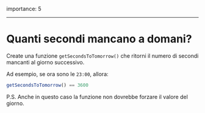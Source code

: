 importance: 5

---

# Quanti secondi mancano a domani?

Create una funzione `getSecondsToTomorrow()` che ritorni il numero di secondi mancanti al giorno successivo.

Ad esempio, se ora sono le `23:00`, allora:

```js
getSecondsToTomorrow() == 3600
```

P.S. Anche in questo caso la funzione non dovrebbe forzare il valore del giorno.
